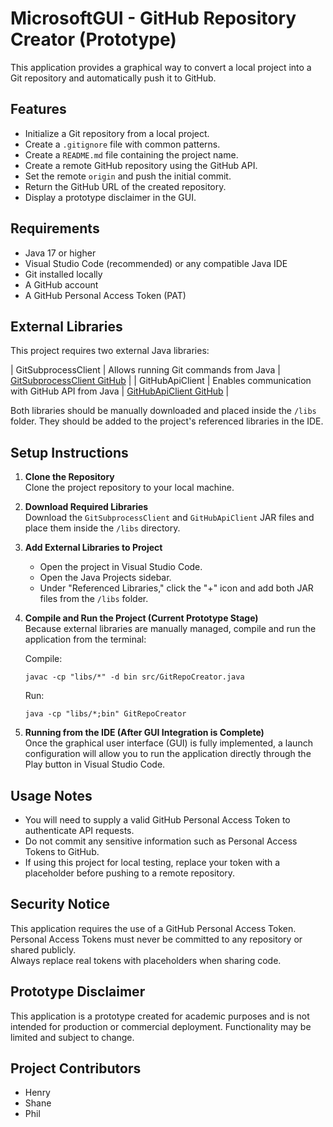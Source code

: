 # MicrosoftGUI - GitHub Repository Creator (Prototype)

This application provides a graphical way to convert a local project into a Git repository and automatically push it to GitHub.

## Features

- Initialize a Git repository from a local project.
- Create a `.gitignore` file with common patterns.
- Create a `README.md` file containing the project name.
- Create a remote GitHub repository using the GitHub API.
- Set the remote `origin` and push the initial commit.
- Return the GitHub URL of the created repository.
- Display a prototype disclaimer in the GUI.

## Requirements

- Java 17 or higher
- Visual Studio Code (recommended) or any compatible Java IDE
- Git installed locally
- A GitHub account
- A GitHub Personal Access Token (PAT)

## External Libraries

This project requires two external Java libraries:

| GitSubprocessClient | Allows running Git commands from Java | [GitSubprocessClient GitHub](https://github.com/danielnixon/git-subprocess-client-java) |
| GitHubApiClient | Enables communication with GitHub API from Java | [GitHubApiClient GitHub](https://github.com/danielnixon/github-api-client-java) |

Both libraries should be manually downloaded and placed inside the `/libs` folder. They should be added to the project's referenced libraries in the IDE.

## Setup Instructions

1. **Clone the Repository**  
   Clone the project repository to your local machine.

2. **Download Required Libraries**  
   Download the `GitSubprocessClient` and `GitHubApiClient` JAR files and place them inside the `/libs` directory.

3. **Add External Libraries to Project**  
   - Open the project in Visual Studio Code.
   - Open the Java Projects sidebar.
   - Under "Referenced Libraries," click the "+" icon and add both JAR files from the `/libs` folder.

4. **Compile and Run the Project (Current Prototype Stage)**  
   Because external libraries are manually managed, compile and run the application from the terminal:

   Compile:

   ```
   javac -cp "libs/*" -d bin src/GitRepoCreator.java
   ```

   Run:

   ```
   java -cp "libs/*;bin" GitRepoCreator
   ```

5. **Running from the IDE (After GUI Integration is Complete)**  
   Once the graphical user interface (GUI) is fully implemented, a launch configuration will allow you to run the application directly through the Play button in Visual Studio Code.

## Usage Notes

- You will need to supply a valid GitHub Personal Access Token to authenticate API requests.
- Do not commit any sensitive information such as Personal Access Tokens to GitHub.
- If using this project for local testing, replace your token with a placeholder before pushing to a remote repository.

## Security Notice

This application requires the use of a GitHub Personal Access Token.  
Personal Access Tokens must never be committed to any repository or shared publicly.  
Always replace real tokens with placeholders when sharing code.

## Prototype Disclaimer

This application is a prototype created for academic purposes and is not intended for production or commercial deployment. Functionality may be limited and subject to change.

## Project Contributors

- Henry
- Shane
- Phil
